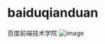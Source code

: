 # baiduqianduan
百度前端技术学院
![image](https://github.com/BoweiDeng/baiduqianduan/raw/master/images/big_1.jpg)
